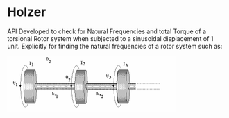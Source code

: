 # Holzer

API Developed to check for Natural Frequencies and total Torque of a torsional Rotor system when subjected to a sinusoidal displacement of 1 unit.
Explicitly for finding the natural frequencies of a rotor system such as:

![plot](https://github.com/RN0H/Holzer/blob/c07077fdec3ce0f709dffb811ba13befd06a5334/TVD.png)

